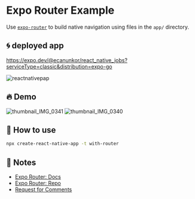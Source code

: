 # Expo Router Example

Use [`expo-router`](https://expo.github.io/router) to build native navigation using files in the `app/` directory.


## 🌀 deployed app
https://expo.dev/@ecanunkor/react_native_jobs?serviceType=classic&distribution=expo-go

![reactnativepap](https://user-images.githubusercontent.com/63639477/231211908-213b680b-a2cf-4ea8-9bce-7cec2cce20e0.PNG)



## 🔥 Demo
![thumbnail_IMG_0341](https://user-images.githubusercontent.com/63639477/231213612-7e8dbeb5-f39b-4d2c-8b0b-c249e9157715.jpg)
![thumbnail_IMG_0340](https://user-images.githubusercontent.com/63639477/231213620-e4ea3c74-f524-4aa4-9d58-104e2c2d05ea.jpg)


## 🚀 How to use

```sh
npx create-react-native-app -t with-router
```

## 📝 Notes

- [Expo Router: Docs](https://expo.github.io/router)
- [Expo Router: Repo](https://github.com/expo/router)
- [Request for Comments](https://github.com/expo/router/discussions/1)
